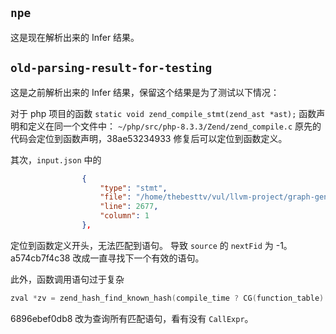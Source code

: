 ## `npe`

这是现在解析出来的 Infer 结果。

## `old-parsing-result-for-testing`

这是之前解析出来的 Infer 结果，保留这个结果是为了测试以下情况：

对于 php 项目的函数
`static void zend_compile_stmt(zend_ast *ast);`
函数声明和定义在同一个文件中：
`~/php/src/php-8.3.3/Zend/zend_compile.c`
原先的代码会定位到函数声明，38ae53234933 修复后可以定位到函数定义。

其次，`input.json` 中的
``` json
                {
                    "type": "stmt",
                    "file": "/home/thebesttv/vul/llvm-project/graph-generation/vul-parser-benchmark/src/php/src/php-8.3.3/Zend/zend_hash.c",
                    "line": 2677,
                    "column": 1
                },
```
定位到函数定义开头，无法匹配到语句。
导致 `source` 的 `nextFid` 为 -1。
a574cb7f4c38 改成一直寻找下一个有效的语句。

此外，函数调用语句过于复杂
``` cpp
zval *zv = zend_hash_find_known_hash(compile_time ? CG(function_table) : EG(function_table), lcname);
```
6896ebef0db8 改为查询所有匹配语句，看有没有 `CallExpr`。
